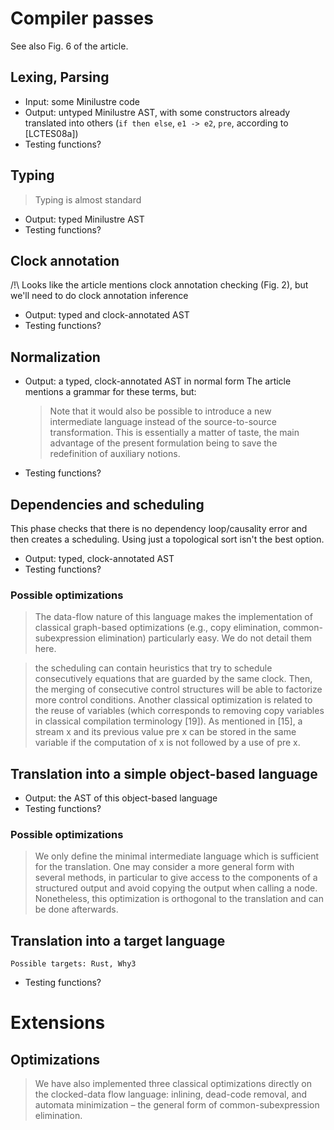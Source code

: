# Compiler passes
See also Fig. 6 of the article.

## Lexing, Parsing
* Input: some Minilustre code
* Output: untyped Minilustre AST, with some constructors already translated into others (`if then else`, `e1 -> e2`, `pre`, according to [LCTES08a])
* Testing functions?

## Typing
> Typing is almost standard
* Output: typed Minilustre AST
* Testing functions?

## Clock annotation
/!\ Looks like the article mentions clock annotation checking (Fig. 2), but we'll need to do clock annotation inference

* Output: typed and clock-annotated AST
* Testing functions?

## Normalization
* Output: a typed, clock-annotated AST in normal form
  The article mentions a grammar for these terms, but:
  > Note that it would also be possible to introduce a new intermediate
  > language instead of the source-to-source transformation. This is
  > essentially a matter of taste, the main advantage of the present
  > formulation being to save the redefinition of auxiliary notions.
* Testing functions?

## Dependencies and scheduling
This phase checks that there is no dependency loop/causality error and then creates a scheduling. Using just a topological sort isn't the best option.
* Output: typed, clock-annotated AST 
* Testing functions?

### Possible optimizations
> The data-flow nature of this language makes the implementation of
> classical graph-based optimizations (e.g., copy elimination,
> common-subexpression elimination) particularly easy. We do not
> detail them here.

> the scheduling can contain heuristics that try to schedule
> consecutively equations that are guarded by the same clock. Then,
> the merging of consecutive control structures will be able to
> factorize more control conditions. Another classical optimization is
> related to the reuse of variables (which corresponds to removing
> copy variables in classical compilation terminology [19]). As
> mentioned in [15], a stream x and its previous value pre x can be
> stored in the same variable if the computation of x is not followed
> by a use of pre x. 


## Translation into a simple object-based language
* Output: the AST of this object-based language
* Testing functions?
### Possible optimizations
> We only define the minimal intermediate language which is sufficient
> for the translation. One may consider a more general form with
> several methods, in particular to give access to the components of a
> structured output and avoid copying the output when calling a
> node. Nonetheless, this optimization is orthogonal to the
> translation and can be done afterwards.

## Translation into a target language
    Possible targets: Rust, Why3
* Testing functions?

# Extensions
## Optimizations
> We have also implemented three classical optimizations directly on
> the clocked-data flow language: inlining, dead-code removal, and
> automata minimization – the general form of common-subexpression
> elimination.
